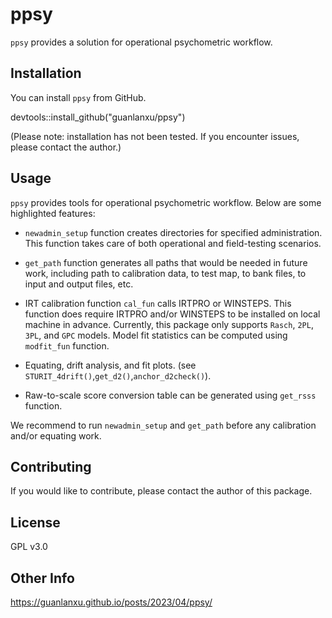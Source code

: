 # ppsy


`ppsy` provides a solution for operational psychometric workflow. 


## Installation

You can install `ppsy` from GitHub. 

devtools::install_github("guanlanxu/ppsy")

(Please note: installation has not been tested. If you encounter issues, please contact the author.)

## Usage

`ppsy` provides tools for operational psychometric workflow. Below are some highlighted features:

* `newadmin_setup` function creates directories for specified administration. This function takes care of both operational and field-testing scenarios.  

* `get_path` function generates all paths that would be needed in future work, including path to calibration data, to test map, to bank files, to input and output files, etc.


* IRT calibration function `cal_fun` calls IRTPRO or WINSTEPS. This function does require IRTPRO and/or WINSTEPS to be installed on local machine in advance. Currently, this package only supports `Rasch`, `2PL`, `3PL`, and `GPC` models. Model fit statistics can be computed using `modfit_fun` function. 

* Equating, drift analysis, and fit plots. (see `STURIT_4drift()`,`get_d2()`,`anchor_d2check()`). 

* Raw-to-scale score conversion table can be generated using `get_rsss` function. 

We recommend to run `newadmin_setup` and `get_path` before any calibration and/or equating work. 


## Contributing

If you would like to contribute, please contact the author of this package.

## License
GPL v3.0

## Other Info
https://guanlanxu.github.io/posts/2023/04/ppsy/



